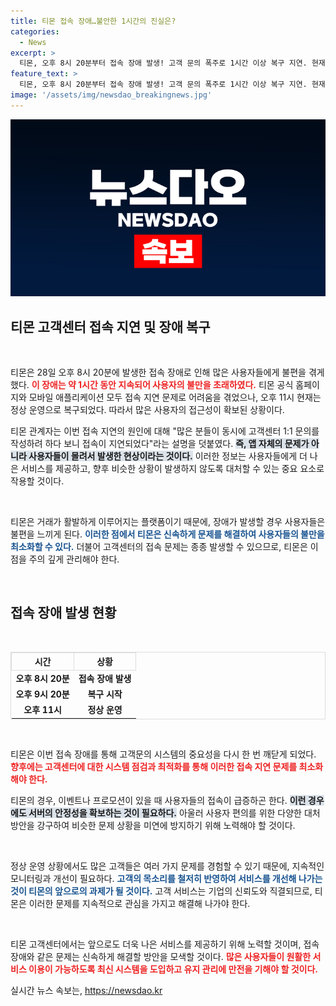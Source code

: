 ```yaml
---
title: 티몬 접속 장애…불안한 1시간의 진실은?
categories:
  - News
excerpt: >
  티몬, 오후 8시 20분부터 접속 장애 발생! 고객 문의 폭주로 1시간 이상 복구 지연. 현재는 정상화됐지만, 혼잡한 고객센터로 불만 속출! 클릭으로 자세한 소식 확인하세요!
feature_text: >
  티몬, 오후 8시 20분부터 접속 장애 발생! 고객 문의 폭주로 1시간 이상 복구 지연. 현재는 정상화됐지만, 혼잡한 고객센터로 불만 속출! 클릭으로 자세한 소식 확인하세요!
image: '/assets/img/newsdao_breakingnews.jpg'
---
```


<p><img src="/assets/img/newsdao_breakingnews.jpg" alt="ranknews 속보" /></p>

<h2 data-ke-size="size26">티몬 고객센터 접속 지연 및 장애 복구</h2>

<p data-ke-size="size16">&nbsp;</p>

<p>티몬은 28일 오후 8시 20분에 발생한 접속 장애로 인해 많은 사용자들에게 불편을 겪게 했다. <b><span style="color: #ee2323;">이 장애는 약 1시간 동안 지속되어 사용자의 불만을 초래하였다.</span></b> 티몬 공식 홈페이지와 모바일 애플리케이션 모두 접속 지연 문제로 어려움을 겪었으나, 오후 11시 현재는 정상 운영으로 복구되었다. 따라서 많은 사용자의 접근성이 확보된 상황이다. </p>

<p>티몬 관계자는 이번 접속 지연의 원인에 대해 "많은 분들이 동시에 고객센터 1:1 문의를 작성하려 하다 보니 접속이 지연되었다"라는 설명을 덧붙였다. <b><span style="background-color: #21538527;">즉, 앱 자체의 문제가 아니라 사용자들이 몰려서 발생한 현상이라는 것이다.</span></b> 이러한 정보는 사용자들에게 더 나은 서비스를 제공하고, 향후 비슷한 상황이 발생하지 않도록 대처할 수 있는 중요 요소로 작용할 것이다.</p>

<p data-ke-size="size16">&nbsp;</p>

<p>티몬은 거래가 활발하게 이루어지는 플랫폼이기 때문에, 장애가 발생할 경우 사용자들은 불편을 느끼게 된다. <b><span style="color: #1a5490;">이러한 점에서 티몬은 신속하게 문제를 해결하여 사용자들의 불만을 최소화할 수 있다.</span></b> 더불어 고객센터의 접속 문제는 종종 발생할 수 있으므로, 티몬은 이 점을 주의 깊게 관리해야 한다. </p>

<p data-ke-size="size16">&nbsp;</p>

<div>
<h2 data-ke-size="size26">접속 장애 발생 현황</h2>

<p data-ke-size="size16">&nbsp;</p>

<table style="width: 100%; border-collapse: collapse; border: 1px solid #ddd;">
<tr>
<th style="border: 1px solid #ddd; text-align: center;">시간</th>
<th style="border: 1px solid #ddd; text-align: center;">상황</th>
</tr>
<tr>
<td style="text-align: center; height: 17px;"><b>오후 8시 20분</b></td>
<td style="text-align: center; height: 17px;"><b>접속 장애 발생</b></td>
</tr>
<tr>
<td style="text-align: center; height: 17px;"><b>오후 9시 20분</b></td>
<td style="text-align: center; height: 17px;"><b>복구 시작</b></td>
</tr>
<tr>
<td style="text-align: center; height: 17px;"><b>오후 11시</b></td>
<td style="text-align: center; height: 17px;"><b>정상 운영</b></td>
</tr>
</table>
</div>

<p data-ke-size="size16">&nbsp;</p>

<p>티몬은 이번 접속 장애를 통해 고객문의 시스템의 중요성을 다시 한 번 깨닫게 되었다. <b><span style="color: #ee2323;">향후에는 고객센터에 대한 시스템 점검과 최적화를 통해 이러한 접속 지연 문제를 최소화해야 한다.</span></b> </p>

<p>티몬의 경우, 이벤트나 프로모션이 있을 때 사용자들의 접속이 급증하곤 한다. <b><span style="background-color: #21538527;">이런 경우에도 서버의 안정성을 확보하는 것이 필요하다.</span></b> 아울러 사용자 편의를 위한 다양한 대처 방안을 강구하여 비슷한 문제 상황을 미연에 방지하기 위해 노력해야 할 것이다.</p>

<p data-ke-size="size16">&nbsp;</p>

<p>정상 운영 상황에서도 많은 고객들은 여러 가지 문제를 경험할 수 있기 때문에, 지속적인 모니터링과 개선이 필요하다. <b><span style="color: #1a5490;">고객의 목소리를 철저히 반영하여 서비스를 개선해 나가는 것이 티몬의 앞으로의 과제가 될 것이다.</span></b> 고객 서비스는 기업의 신뢰도와 직결되므로, 티몬은 이러한 문제를 지속적으로 관심을 가지고 해결해 나가야 한다.</p>

<p data-ke-size="size16">&nbsp;</p>

<p>티몬 고객센터에서는 앞으로도 더욱 나은 서비스를 제공하기 위해 노력할 것이며, 접속 장애와 같은 문제는 신속하게 해결할 방안을 모색할 것이다. <b><span style="color: #ee2323;">많은 사용자들이 원활한 서비스 이용이 가능하도록 최신 시스템을 도입하고 유지 관리에 만전을 기해야 할 것이다.</span></b></p>
실시간 뉴스 속보는, <a href="https://newsdao.kr" rel="dofollow">https://newsdao.kr</a>


